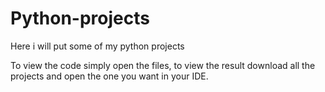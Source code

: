 # Python-projects
Here i will put some of my python projects

To view the code simply open the files, to view the result download all the projects and open the one you want in your IDE.
